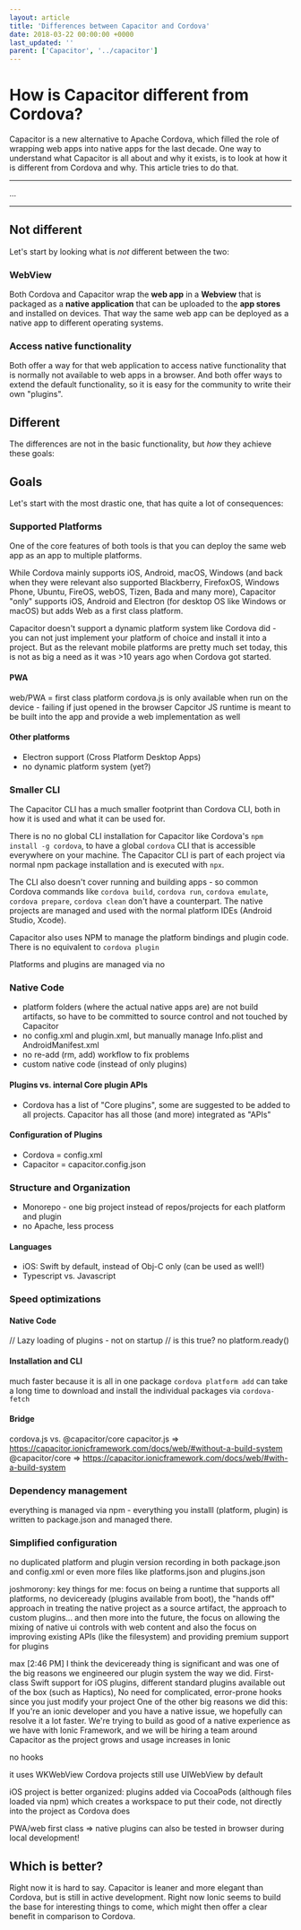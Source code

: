 ```yaml
---
layout: article
title: 'Differences between Capacitor and Cordova'
date: 2018-03-22 00:00:00 +0000
last_updated: ''
parent: ['Capacitor', '../capacitor']
---
```

# How is Capacitor different from Cordova?

Capacitor is a new alternative to Apache Cordova, which filled the role of wrapping web apps into native apps for the last decade. One way to understand what Capacitor is all about and why it exists, is to look at how it is different from Cordova and why. This article tries to do that.

---

...

---

## Not different

Let's start by looking what is _not_ different between the two:

### WebView

Both Cordova and Capacitor wrap the **web app** in a **Webview** that is packaged as a **native application** that can be uploaded to the **app stores** and installed on devices. That way the same web app can be deployed as a native app to different operating systems.

### Access native functionality

Both offer a way for that web application to access native functionality that is normally not available to web apps in a browser. And both offer ways to extend the default functionality, so it is easy for the community to write their own "plugins".

## Different




The differences are not in the basic functionality, but _how_ they achieve these goals:


## Goals






Let's start with the most drastic one, that has quite a lot of consequences:





### Supported Platforms

One of the core features of both tools is that you can deploy the same web app as an app to multiple platforms.

While Cordova mainly supports iOS, Android, macOS, Windows (and back when they were relevant also supported Blackberry, FirefoxOS, Windows Phone, Ubuntu, FireOS, webOS, Tizen, Bada and many more), Capacitor "only" supports iOS, Android and Electron (for desktop OS like Windows or macOS) but adds Web as a first class platform.

Capacitor doesn't support a dynamic platform system like Cordova did - you can not just implement your platform of choice and install it into a project. But as the relevant mobile platforms are pretty much set today, this is not as big a need as it was >10 years ago when Cordova got started.

#### PWA

web/PWA = first class platform
cordova.js is only available when run on the device - failing if just opened in the browser
Capcitor JS runtime is meant to be built into the app and provide a web implementation as well


#### Other platforms

- Electron support (Cross Platform Desktop Apps)
- no dynamic platform system (yet?)


### Smaller CLI

The Capacitor CLI has a much smaller footprint than Cordova CLI, both in how it is used and what it can be used for.

There is no no global CLI installation for Capacitor like Cordova's `npm install -g cordova`, to have a global `cordova` CLI that is accessible everywhere on your machine. The Capacitor CLI is part of each project via normal npm package installation and is executed with `npx`.

The CLI also doesn't cover running and building apps - so common Cordova commands like `cordova build`, `cordova run`, `cordova emulate`, `cordova prepare`, `cordova clean` don't have a counterpart. The native projects are managed and used with the normal platform IDEs (Android Studio, Xcode).

Capacitor also uses NPM to manage the platform bindings and plugin code. There is no equivalent to `cordova plugin` 

Platforms and plugins are managed via no


### Native Code

- platform folders (where the actual native apps are) are not build artifacts, so have to be committed to source control and not touched by Capacitor
- no config.xml and plugin.xml, but manually manage Info.plist and AndroidManifest.xml 
- no re-add (rm, add) workflow to fix problems
- custom native code (instead of only plugins)

#### Plugins vs. internal Core plugin APIs

- Cordova has a list of "Core plugins", some are suggested to be added to all projects. Capacitor has all those (and more) integrated as "APIs"

#### Configuration of Plugins

- Cordova = config.xml
- Capacitor = capacitor.config.json

### Structure and Organization

- Monorepo - one big project instead of repos/projects for each platform and plugin
- no Apache, less process

#### Languages

- iOS: Swift by default, instead of Obj-C only (can be used as well!)
- Typescript vs. Javascript

### Speed optimizations

#### Native Code

// Lazy loading of plugins - not on startup // is this true?
no platform.ready()

#### Installation and CLI

much faster because it is all in one package
`cordova platform add` can take a long time to download and install the individual packages via `cordova-fetch`

#### Bridge

cordova.js vs. @capacitor/core
capacitor.js => https://capacitor.ionicframework.com/docs/web/#without-a-build-system
@capacitor/core => https://capacitor.ionicframework.com/docs/web/#with-a-build-system

### Dependency management

everything is managed via npm - everything you installl (platform, plugin) is written to package.json and managed there.

### Simplified configuration

no duplicated platform and plugin version recording in both package.json and config.xml or even more files like platforms.json and plugins.json











joshmorony:
key things for me: 
focus on being a runtime that supports all platforms, 
no deviceready (plugins available from boot), 
the "hands off" approach in treating the native project as a source artifact, 
the approach to custom plugins... 
and then more into the future, the focus on allowing the mixing of native ui controls with web content
and also the focus on improving existing APIs (like the filesystem) 
and providing premium support for plugins

max [2:46 PM]
I think the deviceready thing is significant and was one of the big reasons we engineered our plugin system the way we did. 
First-class Swift support for iOS plugins, 
different standard plugins available out of the box (such as Haptics), 
No need for complicated, error-prone hooks since you just modify your project
One of the other big reasons we did this:
If you're an ionic developer and you have a native issue, we hopefully can resolve it a lot faster. We're trying to build as good of a native experience as we have with Ionic Framework, and we will be hiring a team around Capacitor as the project grows and usage increases in Ionic





no hooks





it uses WKWebView
Cordova projects still use UIWebView by default





iOS project is better organized: plugins added via CocoaPods (although files loaded via npm) which creates a workspace to put their code, not directly into the project as Cordova does







PWA/web first class => native plugins can also be tested in browser during local development!




## Which is better?

Right now it is hard to say. Capacitor is leaner and more elegant than Cordova, but is still in active development. Right now Ionic seems to build the base for interesting things to come, which might then offer a clear benefit in comparison to Cordova.

